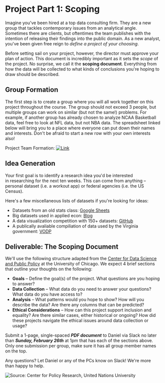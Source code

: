# Project Part 1: Scoping

Imagine you've been hired at a top data consulting firm. They are a new group that tackles contemporary issues from an analytical angle. Sometimes there are clients, but oftentimes the team publishes with the intention of releasing their findings into the public domain. As a new analyst, you've been given free reign to *define a project of your choosing*. 

Before setting sail on your project, however, the director must approve your plan of action. This document is incredibly important as it sets the *scope* of the project. No surprise, we call it the **scoping document**. Everything from how the data will be collected to  what kinds of conclusions you're hoping to draw should be described. 

## Group Formation

The first step is to create a group where you will all work together on this project throughout the course. The group should not exceed 3 people, but multiple groups can work on similar (but not the same!) problems. For example, if another group has already chosen to analyze NCAA Basketball data, feel free to look at NFL data, but not NBA data. The spreadsheet linked below will bring you to a place where everyone can put down their names and interests. Don't be afraid to start a new row with your own interests also!

Project Team Formation: [![Link](../tools/buttons/open-drive.svg)](https://docs.google.com/spreadsheets/d/1XJ-UlraRlytaW9-K4aMaoKxy9JdYzUhOCp2P63fAHHY/edit?usp=sharing)

## Idea Generation

Your first goal is to identify a research idea you'd be interested in researching for the next ten weeks. This can come from anything – personal dataset (i.e. a workout app) or federal agencies (i.e. the US Census).  

Here's a few miscellaneous lists of datasets if you're looking for ideas:

- Datasets from an old stats class: [Google Sheets](https://docs.google.com/spreadsheets/d/1DDaD_oAOZtWLHKbraTcDsMv7uxs8Tqn07ekKjMrh0eE/edit?usp=sharing)
- Big datasets used in applied econ: [Blog](https://sebastiantellotrillo.com/resources/primer-where-to-find-data)
- A data visualization competition with 150+ datasets: [GitHub](https://github.com/rfordatascience/tidytuesday#datasets)
- A publically avaliable compiliation of data used by the Virginia government: [VODP](https://data.virginia.gov/)

## Deliverable: The Scoping Document

We'll use the following structure adapted from the [Center for Data Science and Public Policy](http://www.datasciencepublicpolicy.org/home/resources/data-science-project-scoping-guide/) at the University of Chicago. We expect 4 brief sections that outline your thoughts on the following:

- **Goals** – Define the goal(s) of the project. What questions are you hoping to answer?
- **Data Collection** – What data do you need to answer your questions? What data do you have access to?
- **Analysis** – What patterns would you hope to show? How will you describe the data? Are there any columns that can be predicted?
- **Ethical Considerations** – How can this project support inclusion and equality? Are there similar cases, either historical or ongoing? How did these projects navigate the ethical issues around data collection or usage?

Submit a 1-page, single-spaced ***PDF document*** to Daniel via Slack no later than ***Sunday, February 26th*** at 1pm that has each of the sections above. Only one submission per group, make sure it has all group member names on the top. 

Any questions? Let Daniel or any of the PCs know on Slack! We're more than happy to help. 

![Source: Center for Policy Research, United Nations University](ethical-ai.jpg)
